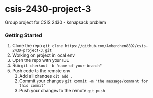 # csis-2430-project-3
Group project for CSIS 2430 - ksnapsack problem 
### Getting Started 
1. Clone the repo `git clone https://github.com/Amberchen8892/csis-2430-project-3.git`
2. Working on project in local env 
  1. Open the repo with your IDE
  2. Run `git checkout -b "name-of-your-branch"`
3. Push code to the remote env
   1. Add all changes `git add .`
   2. Commit your changes `git commit -m "the message/comment for this commit"`
   3. Push your changes to the remote `git push`
